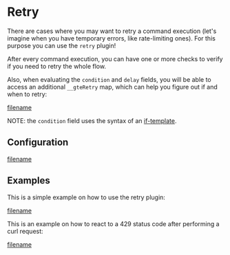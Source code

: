 # Retry

There are cases where you may want to retry a command execution (let's imagine when you have temporary errors, like
rate-limiting ones). For this purpose you can use the `retry` plugin!

After every command execution, you can have one or more checks to verify if you need to retry the whole flow.

Also, when evaluating the `condition` and `delay` fields, you will be able to access an additional `__gteRetry` map, which can
help you figure out if and when to retry:

[filename](../../pkg/plugin_retry.go ':include :type=code :fragment=retry-payload')

NOTE: the `condition` field uses the syntax of an [if-template](/0900-appendix/if-templates.md).

## Configuration

[filename](../../pkg/plugin_retry.go ':include :type=code :fragment=config')

## Examples

This is a simple example on how to use the retry plugin:

[filename](../../examples/config.plugin.retry.yaml ':include :type=code :fragment=docs-retry-simple')

This is an example on how to react to a 429 status code after performing a curl request:

[filename](../../examples/config.plugin.retry.yaml ':include :type=code :fragment=docs-retry-429')
